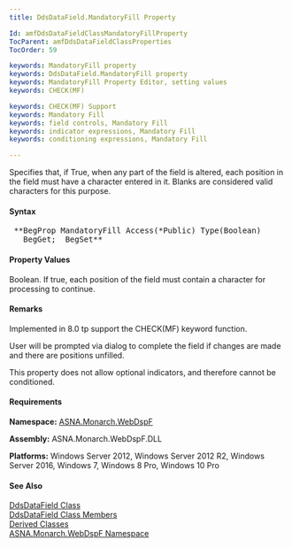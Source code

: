 ```yaml
---
title: DdsDataField.MandatoryFill Property

Id: amfDdsDataFieldClassMandatoryFillProperty
TocParent: amfDdsDataFieldClassProperties
TocOrder: 59

keywords: MandatoryFill property
keywords: DdsDataField.MandatoryFill property
keywords: MandatoryFill Property Editor, setting values
keywords: CHECK(MF)

keywords: CHECK(MF) Support
keywords: Mandatory Fill
keywords: field controls, Mandatory Fill
keywords: indicator expressions, Mandatory Fill
keywords: conditioning expressions, Mandatory Fill

---
```


Specifies that, if True, when any part of the field is altered, each position in the field must have a character entered in it. Blanks are considered valid characters for this purpose.

#### Syntax
<pre class="prettyprint"> **BegProp MandatoryFill Access(*Public) Type(Boolean)
   BegGet;  BegSet** </pre>

#### Property Values
Boolean. If true, each position of the field must contain a character for processing to continue. 

#### Remarks
Implemented in 8.0 tp support the CHECK(MF) keyword function.

User will be prompted via dialog to complete the field if changes are made and there are positions unfilled.

This property does not allow optional indicators, and therefore cannot be conditioned.

#### Requirements
**Namespace:** [ASNA.Monarch.WebDspF](amfWebDspFNamespace.html)

**Assembly:** ASNA.Monarch.WebDspF.DLL

**Platforms:** Windows Server 2012, Windows Server 2012 R2, Windows Server 2016, Windows 7, Windows 8 Pro, Windows 10 Pro

#### See Also
[ DdsDataField Class](amfDdsDataFieldClass.html) <br /> [ DdsDataField Class Members](amfDdsDataFieldClassMembers.html) <br /> [ Derived Classes](amfDdsDataFieldDerivedClasses.html) <br /> [ ASNA.Monarch.WebDspF Namespace](amfWebDspFNamespace.html) 
